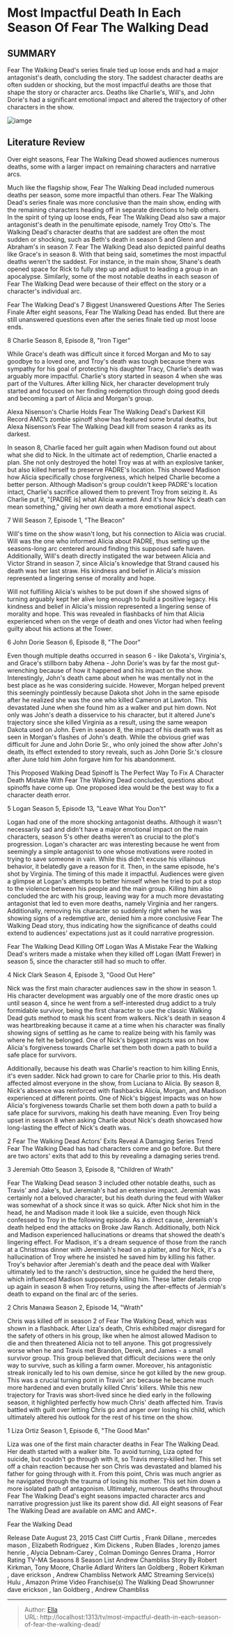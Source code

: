 # Most Impactful Death In Each Season Of Fear The Walking Dead


## SUMMARY 


 Fear The Walking Dead&#39;s series finale tied up loose ends and had a major antagonist&#39;s death, concluding the story. 
 The saddest character deaths are often sudden or shocking, but the most impactful deaths are those that shape the story or character arcs. 
 Deaths like Charlie&#39;s, Will&#39;s, and John Dorie&#39;s had a significant emotional impact and altered the trajectory of other characters in the show. 

![iamge](https://static1.srcdn.com/wordpress/wp-content/uploads/2023/12/mostimpactfuldeath_eachseason_fearthewalkingdead.jpg)

## Literature Review
Over eight seasons, Fear The Walking Dead showed audiences numerous deaths, some with a larger impact on remaining characters and narrative arcs.




Much like the flagship show, Fear The Walking Dead included numerous deaths per season, some more impactful than others. Fear The Walking Dead&#39;s series finale was more conclusive than the main show, ending with the remaining characters heading off in separate directions to help others. In the spirit of tying up loose ends, Fear The Walking Dead also saw a major antagonist&#39;s death in the penultimate episode, namely Troy Otto&#39;s.
The Walking Dead&#39;s character deaths that are saddest are often the most sudden or shocking, such as Beth&#39;s death in season 5 and Glenn and Abraham&#39;s in season 7. Fear The Walking Dead also depicted painful deaths like Grace&#39;s in season 8. With that being said, sometimes the most impactful deaths weren&#39;t the saddest. For instance, in the main show, Shane&#39;s death opened space for Rick to fully step up and adjust to leading a group in an apocalypse. Similarly, some of the most notable deaths in each season of Fear The Walking Dead were because of their effect on the story or a character&#39;s individual arc.
            
 
 Fear The Walking Dead&#39;s 7 Biggest Unanswered Questions After The Series Finale 
After eight seasons, Fear The Walking Dead has ended. But there are still unanswered questions even after the series finale tied up most loose ends.













 








 8  Charlie 
Season 8, Episode 8, &#34;Iron Tiger&#34;
        

While Grace&#39;s death was difficult since it forced Morgan and Mo to say goodbye to a loved one, and Troy&#39;s death was tough because there was sympathy for his goal of protecting his daughter Tracy, Charlie&#39;s death was arguably more impactful. Charlie&#39;s story started in season 4 when she was part of the Vultures. After killing Nick, her character development truly started and focused on her finding redemption through doing good deeds and becoming a part of Alicia and Morgan&#39;s group.
            
 
 Alexa Nisenson&#39;s Charlie Holds Fear The Walking Dead&#39;s Darkest Kill Record 
AMC’s zombie spinoff show has featured some brutal deaths, but Alexa Nisenson’s Fear The Walking Dead kill from season 4 ranks as its darkest.




In season 8, Charlie faced her guilt again when Madison found out about what she did to Nick. In the ultimate act of redemption, Charlie enacted a plan. She not only destroyed the hotel Troy was at with an explosive tanker, but also killed herself to preserve PADRE&#39;s location. This showed Madison how Alicia specifically chose forgiveness, which helped Charlie become a better person. Although Madison&#39;s group couldn&#39;t keep PADRE&#39;s location intact, Charlie&#39;s sacrifice allowed them to prevent Troy from seizing it. As Charlie put it, &#34;[PADRE is] what Alicia wanted. And it&#39;s how Nick&#39;s death can mean something,&#34; giving her own death a more emotional aspect.





 7  Will 
Season 7, Episode 1, &#34;The Beacon&#34;
        

Will&#39;s time on the show wasn&#39;t long, but his connection to Alicia was crucial. Will was the one who informed Alicia about PADRE, thus setting up the seasons-long arc centered around finding this supposed safe haven. Additionally, Will&#39;s death directly instigated the war between Alicia and Victor Strand in season 7, since Alicia&#39;s knowledge that Strand caused his death was her last straw.
His kindness and belief in Alicia&#39;s mission represented a lingering sense of morality and hope. 

Will not fulfilling Alicia&#39;s wishes to be put down if she showed signs of turning arguably kept her alive long enough to build a positive legacy. His kindness and belief in Alicia&#39;s mission represented a lingering sense of morality and hope. This was revealed in flashbacks of him that Alicia experienced when on the verge of death and ones Victor had when feeling guilty about his actions at the Tower.





 6  John Dorie 
Season 6, Episode 8, &#34;The Door&#34;


 







Even though multiple deaths occurred in season 6 - like Dakota&#39;s, Virginia&#39;s, and Grace&#39;s stillborn baby Athena - John Dorie&#39;s was by far the most gut-wrenching because of how it happened and his impact on the show. Interestingly, John&#39;s death came about when he was mentally not in the best place as he was considering suicide. However, Morgan helped prevent this seemingly pointlessly because Dakota shot John in the same episode after he realized she was the one who killed Cameron at Lawton.
This devastated June when she found him as a walker and put him down. Not only was John&#39;s death a disservice to his character, but it altered June&#39;s trajectory since she killed Virginia as a result, using the same weapon Dakota used on John. Even in season 8, the impact of his death was felt as seen in Morgan&#39;s flashes of John&#39;s death. While the obvious grief was difficult for June and John Dorie Sr., who only joined the show after John&#39;s death, its effect extended to story reveals, such as John Dorie Sr.&#39;s closure after June told him John forgave him for his abandonment.
            
 
 This Proposed Walking Dead Spinoff Is The Perfect Way To Fix A Character Death Mistake 
With Fear The Walking Dead concluded, questions about spinoffs have come up. One proposed idea would be the best way to fix a character death error.









 5  Logan 
Season 5, Episode 13, &#34;Leave What You Don&#39;t&#34;
        

Logan had one of the more shocking antagonist deaths. Although it wasn&#39;t necessarily sad and didn&#39;t have a major emotional impact on the main characters, season 5&#39;s other deaths weren&#39;t as crucial to the plot&#39;s progression. Logan&#39;s character arc was interesting because he went from seemingly a simple antagonist to one whose motivations were rooted in trying to save someone in vain. While this didn&#39;t excuse his villainous behavior, it belatedly gave a reason for it. Then, in the same episode, he&#39;s shot by Virginia.
The timing of this made it impactful. Audiences were given a glimpse at Logan&#39;s attempts to better himself when he tried to put a stop to the violence between his people and the main group. Killing him also concluded the arc with his group, leaving way for a much more devastating antagonist that led to even more deaths, namely Virginia and her rangers. Additionally, removing his character so suddenly right when he was showing signs of a redemptive arc, denied him a more conclusive Fear The Walking Dead story, thus indicating how the significance of deaths could extend to audiences&#39; expectations just as it could narrative progression.
            
 
 Fear The Walking Dead Killing Off Logan Was A Mistake 
Fear the Walking Dead&#39;s writers made a mistake when they killed off Logan (Matt Frewer) in season 5, since the character still had so much to offer.









 4  Nick Clark 
Season 4, Episode 3, &#34;Good Out Here&#34;


 







Nick was the first main character audiences saw in the show in season 1. His character development was arguably one of the more drastic ones up until season 4, since he went from a self-interested drug addict to a truly formidable survivor, being the first character to use the classic Walking Dead guts method to mask his scent from walkers. Nick&#39;s death in season 4 was heartbreaking because it came at a time when his character was finally showing signs of settling as he came to realize being with his family was where he felt he belonged.
One of Nick&#39;s biggest impacts was on how Alicia&#39;s forgiveness towards Charlie set them both down a path to build a safe place for survivors. 

Additionally, because his death was Charlie&#39;s reaction to him killing Ennis, it&#39;s even sadder. Nick had grown to care for Charlie prior to this. His death affected almost everyone in the show, from Luciana to Alicia. By season 8, Nick&#39;s absence was reinforced with flashbacks Alicia, Morgan, and Madison experienced at different points. One of Nick&#39;s biggest impacts was on how Alicia&#39;s forgiveness towards Charlie set them both down a path to build a safe place for survivors, making his death have meaning. Even Troy being upset in season 8 when asking Charlie about Nick&#39;s death showcased how long-lasting the effect of Nick&#39;s death was.
            
 
 2 Fear The Walking Dead Actors’ Exits Reveal A Damaging Series Trend 
Fear The Walking Dead has had characters come and go before. But there are two actors&#39; exits that add to this by revealing a damaging series trend.









 3  Jeremiah Otto 
Season 3, Episode 8, &#34;Children of Wrath&#34;
        

Fear The Walking Dead season 3 included other notable deaths, such as Travis&#39; and Jake&#39;s, but Jeremiah&#39;s had an extensive impact. Jeremiah was certainly not a beloved character, but his death during the feud with Walker was somewhat of a shock since it was so quick. After Nick shot him in the head, he and Madison made it look like a suicide, even though Nick confessed to Troy in the following episode. As a direct cause, Jeremiah&#39;s death helped end the attacks on Broke Jaw Ranch.
Additionally, both Nick and Madison experienced hallucinations or dreams that showed the death&#39;s lingering effect. For Madison, it&#39;s a dream sequence of those from the ranch at a Christmas dinner with Jeremiah&#39;s head on a platter, and for Nick, it&#39;s a hallucination of Troy where he insisted he saved him by killing his father. Troy&#39;s behavior after Jeremiah&#39;s death and the peace deal with Walker ultimately led to the ranch&#39;s destruction, since he guided the herd there, which influenced Madison supposedly killing him. These latter details crop up again in season 8 when Troy returns, using the after-effects of Jermiah&#39;s death to expand on the final arc of the series.





 2  Chris Manawa 
Season 2, Episode 14, &#34;Wrath&#34;
        

Chris was killed off in season 2 of Fear The Walking Dead, which was shown in a flashback. After Liza&#39;s death, Chris exhibited major disregard for the safety of others in his group, like when he almost allowed Madison to die and then threatened Alicia not to tell anyone. This got progressively worse when he and Travis met Brandon, Derek, and James - a small survivor group. This group believed that difficult decisions were the only way to survive, such as killing a farm owner.
Moreover, his antagonistic streak ironically led to his own demise, since he got killed by the new group. This was a crucial turning point in Travis&#39; arc because he became much more hardened and even brutally killed Chris&#39; killers. While this new trajectory for Travis was short-lived since he died early in the following season, it highlighted perfectly how much Chris&#39; death affected him. Travis battled with guilt over letting Chris go and anger over losing his child, which ultimately altered his outlook for the rest of his time on the show.





 1  Liza Ortiz 
Season 1, Episode 6, &#34;The Good Man&#34;
        

Liza was one of the first main character deaths in Fear The Walking Dead. Her death started with a walker bite. To avoid turning, Liza opted for suicide, but couldn&#39;t go through with it, so Travis mercy-killed her. This set off a chain reaction because her son Chris was devastated and blamed his father for going through with it. From this point, Chris was much angrier as he navigated through the trauma of losing his mother. This set him down a more isolated path of antagonism. Ultimately, numerous deaths throughout Fear The Walking Dead&#39;s eight seasons impacted character arcs and narrative progression just like its parent show did.
All eight seasons of Fear The Walking Dead are available on AMC and AMC&#43;. 

        


 Fear the Walking Dead 

 Release Date   August 23, 2015    Cast   Cliff Curtis , Frank Dillane , mercedes mason , Elizabeth Rodriguez , Kim Dickens , Ruben Blades , lorenzo james henrie , Alycia Debnam-Carey , Colman Domingo    Genres   Drama , Horror    Rating   TV-MA    Seasons   8    Season List   Andrew Chambliss    Story By   Robert Kirkman, Tony Moore, Charlie Adlard    Writers   Ian Goldberg , Robert Kirkman , dave erickson , Andrew Chambliss    Network   AMC    Streaming Service(s)   Hulu , Amazon Prime Video    Franchise(s)   The Walking Dead    Showrunner   dave erickson , Ian Goldberg , Andrew Chambliss    





---

> Author: [Ella](https://instagram.hk.cn/)  
> URL: http://localhost:1313/tv/most-impactful-death-in-each-season-of-fear-the-walking-dead/  

